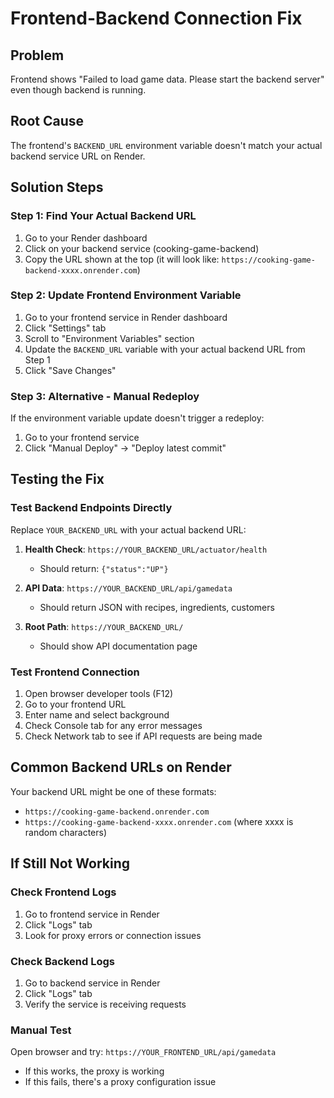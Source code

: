 # Frontend-Backend Connection Fix

## Problem
Frontend shows "Failed to load game data. Please start the backend server" even though backend is running.

## Root Cause
The frontend's `BACKEND_URL` environment variable doesn't match your actual backend service URL on Render.

## Solution Steps

### Step 1: Find Your Actual Backend URL
1. Go to your Render dashboard
2. Click on your backend service (cooking-game-backend)
3. Copy the URL shown at the top (it will look like: `https://cooking-game-backend-xxxx.onrender.com`)

### Step 2: Update Frontend Environment Variable
1. Go to your frontend service in Render dashboard
2. Click "Settings" tab
3. Scroll to "Environment Variables" section
4. Update the `BACKEND_URL` variable with your actual backend URL from Step 1
5. Click "Save Changes"

### Step 3: Alternative - Manual Redeploy
If the environment variable update doesn't trigger a redeploy:
1. Go to your frontend service
2. Click "Manual Deploy" → "Deploy latest commit"

## Testing the Fix

### Test Backend Endpoints Directly
Replace `YOUR_BACKEND_URL` with your actual backend URL:

1. **Health Check**: `https://YOUR_BACKEND_URL/actuator/health`
   - Should return: `{"status":"UP"}`

2. **API Data**: `https://YOUR_BACKEND_URL/api/gamedata`
   - Should return JSON with recipes, ingredients, customers

3. **Root Path**: `https://YOUR_BACKEND_URL/`
   - Should show API documentation page

### Test Frontend Connection
1. Open browser developer tools (F12)
2. Go to your frontend URL
3. Enter name and select background
4. Check Console tab for any error messages
5. Check Network tab to see if API requests are being made

## Common Backend URLs on Render
Your backend URL might be one of these formats:
- `https://cooking-game-backend.onrender.com`
- `https://cooking-game-backend-xxxx.onrender.com` (where xxxx is random characters)

## If Still Not Working

### Check Frontend Logs
1. Go to frontend service in Render
2. Click "Logs" tab
3. Look for proxy errors or connection issues

### Check Backend Logs
1. Go to backend service in Render
2. Click "Logs" tab
3. Verify the service is receiving requests

### Manual Test
Open browser and try: `https://YOUR_FRONTEND_URL/api/gamedata`
- If this works, the proxy is working
- If this fails, there's a proxy configuration issue
